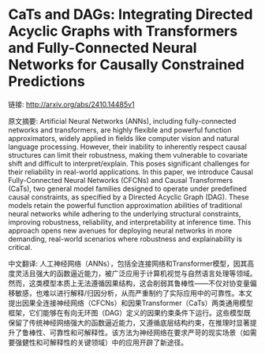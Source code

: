 # CaTs and DAGs: Integrating Directed Acyclic Graphs with Transformers and Fully-Connected Neural Networks for Causally Constrained Predictions

链接: http://arxiv.org/abs/2410.14485v1

原文摘要:
Artificial Neural Networks (ANNs), including fully-connected networks and
transformers, are highly flexible and powerful function approximators, widely
applied in fields like computer vision and natural language processing.
However, their inability to inherently respect causal structures can limit
their robustness, making them vulnerable to covariate shift and difficult to
interpret/explain. This poses significant challenges for their reliability in
real-world applications. In this paper, we introduce Causal Fully-Connected
Neural Networks (CFCNs) and Causal Transformers (CaTs), two general model
families designed to operate under predefined causal constraints, as specified
by a Directed Acyclic Graph (DAG). These models retain the powerful function
approximation abilities of traditional neural networks while adhering to the
underlying structural constraints, improving robustness, reliability, and
interpretability at inference time. This approach opens new avenues for
deploying neural networks in more demanding, real-world scenarios where
robustness and explainability is critical.

中文翻译:
人工神经网络（ANNs），包括全连接网络和Transformer模型，因其高度灵活且强大的函数逼近能力，被广泛应用于计算机视觉与自然语言处理等领域。然而，这类模型本质上无法遵循因果结构，这会削弱其鲁棒性——不仅对协变量偏移敏感，也难以进行解释/归因分析，从而严重制约了实际应用中的可靠性。本文提出因果全连接神经网络（CFCNs）和因果Transformer（CaTs）两类通用模型框架，它们能够在有向无环图（DAG）定义的因果约束条件下运行。这些模型既保留了传统神经网络强大的函数逼近能力，又遵循底层结构约束，在推理时显著提升了鲁棒性、可靠性和可解释性。该方法为神经网络在要求严苛的现实场景（如需要强健性和可解释性的关键领域）中的应用开辟了新途径。
